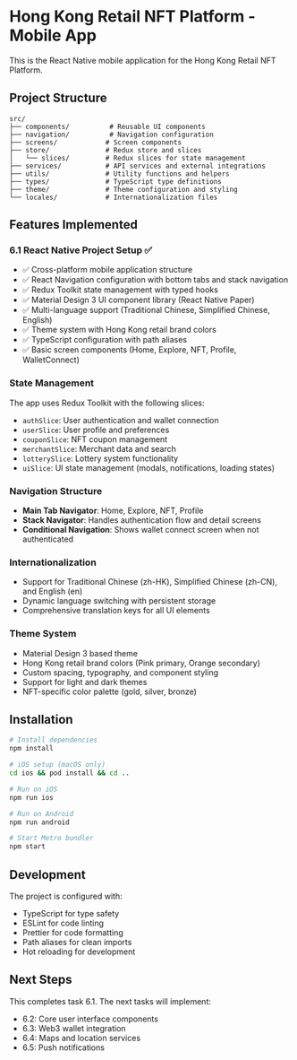 # Hong Kong Retail NFT Platform - Mobile App

This is the React Native mobile application for the Hong Kong Retail NFT Platform.

## Project Structure

```
src/
├── components/          # Reusable UI components
├── navigation/          # Navigation configuration
├── screens/            # Screen components
├── store/              # Redux store and slices
│   └── slices/         # Redux slices for state management
├── services/           # API services and external integrations
├── utils/              # Utility functions and helpers
├── types/              # TypeScript type definitions
├── theme/              # Theme configuration and styling
└── locales/            # Internationalization files
```

## Features Implemented

### 6.1 React Native Project Setup ✅

- ✅ Cross-platform mobile application structure
- ✅ React Navigation configuration with bottom tabs and stack navigation
- ✅ Redux Toolkit state management with typed hooks
- ✅ Material Design 3 UI component library (React Native Paper)
- ✅ Multi-language support (Traditional Chinese, Simplified Chinese, English)
- ✅ Theme system with Hong Kong retail brand colors
- ✅ TypeScript configuration with path aliases
- ✅ Basic screen components (Home, Explore, NFT, Profile, WalletConnect)

### State Management

The app uses Redux Toolkit with the following slices:
- `authSlice`: User authentication and wallet connection
- `userSlice`: User profile and preferences
- `couponSlice`: NFT coupon management
- `merchantSlice`: Merchant data and search
- `lotterySlice`: Lottery system functionality
- `uiSlice`: UI state management (modals, notifications, loading states)

### Navigation Structure

- **Main Tab Navigator**: Home, Explore, NFT, Profile
- **Stack Navigator**: Handles authentication flow and detail screens
- **Conditional Navigation**: Shows wallet connect screen when not authenticated

### Internationalization

- Support for Traditional Chinese (zh-HK), Simplified Chinese (zh-CN), and English (en)
- Dynamic language switching with persistent storage
- Comprehensive translation keys for all UI elements

### Theme System

- Material Design 3 based theme
- Hong Kong retail brand colors (Pink primary, Orange secondary)
- Custom spacing, typography, and component styling
- Support for light and dark themes
- NFT-specific color palette (gold, silver, bronze)

## Installation

```bash
# Install dependencies
npm install

# iOS setup (macOS only)
cd ios && pod install && cd ..

# Run on iOS
npm run ios

# Run on Android
npm run android

# Start Metro bundler
npm start
```

## Development

The project is configured with:
- TypeScript for type safety
- ESLint for code linting
- Prettier for code formatting
- Path aliases for clean imports
- Hot reloading for development

## Next Steps

This completes task 6.1. The next tasks will implement:
- 6.2: Core user interface components
- 6.3: Web3 wallet integration
- 6.4: Maps and location services
- 6.5: Push notifications